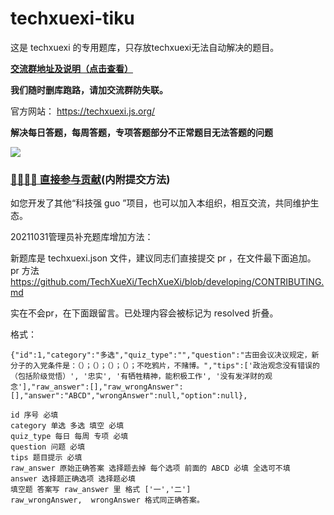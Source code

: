 # techxuexi-tiku

这是 techxuexi 的专用题库，只存放techxuexi无法自动解决的题目。

**[交流群地址及说明（点击查看）](https://github.com/TechXueXi/TechXueXi/issues/14)**

**我们随时删库跑路，请加交流群防失联。**

官方网站： https://techxuexi.js.org/

**解决每日答题，每周答题，专项答题部分不正常题目无法答题的问题** 

![](https://raw.githubusercontent.com/TechXueXi/TechXueXi/master/img_folder/kjqg.png)  

### [👨‍👨‍👦‍👦   直接参与贡献](https://github.com/TechXueXi/TechXueXi/blob/dev/CONTRIBUTING.md)(内附提交方法)  
如您开发了其他“科技强 guo ”项目，也可以加入本组织，相互交流，共同维护生态。     

20211031管理员补充题库增加方法：

新题库是 techxuexi.json 文件，建议同志们直接提交 pr ，在文件最下面追加。 pr 方法 https://github.com/TechXueXi/TechXueXi/blob/developing/CONTRIBUTING.md

实在不会pr，在下面跟留言。已处理内容会被标记为 resolved 折叠。

格式：

```
{"id":1,"category":"多选","quiz_type":"","question":"古田会议决议规定，新分子的入党条件是：（）；（）；（）；（）；不吃鸦片，不赌博。","tips":['政治观念没有错误的（包括阶级觉悟）', '忠实', '有牺牲精神，能积极工作', '没有发洋财的观念'],"raw_answer":[],"raw_wrongAnswer":[],"answer":"ABCD","wrongAnswer":null,"option":null},

id 序号 必填
category 单选 多选 填空 必填
quiz_type 每日 每周 专项 必填
question 问题 必填
tips 题目提示 必填
raw_answer 原始正确答案 选择题去掉 每个选项 前面的 ABCD 必填 全选可不填
answer 选择题正确选项 选择题必填
填空题 答案写 raw_answer 里 格式 ['一','二']
raw_wrongAnswer,  wrongAnswer 格式同正确答案。
```
